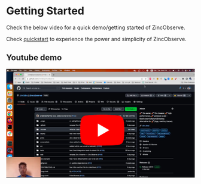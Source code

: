 # Getting Started

Check the below video for a quick demo/getting started of ZincObserve.

Check [quickstart](./quickstart.md) to experience the power and simplicity of ZincObserve. 

## Youtube demo

[![ZincObserve Youtube](./images/zo_intro_youtube.png)](https://www.youtube.com/watch?v=cPMH1Am2_zM)
